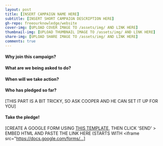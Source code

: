 ```yaml
---
layout: post
title: [INSERT CAMPAIGN NAME HERE]
subtitle: [INSERT SHORT CAMPAIGN DESCRIPTION HERE]
gh-repo: freeourknowledge/website
cover-img: [UPLOAD COVER IMAGE TO /assets/img/ AND LINK HERE]
thumbnail-img: [UPLOAD THUMBNAIL IMAGE TO /assets/img/ AND LINK HERE]
share-img: [UPLOAD SHARE IMAGE TO /assets/img/ AND LINK HERE]
comments: true
---
```


#### Why join this campaign?

#### What are we being asked to do?

#### When will we take action?

#### Who has pledged so far?
[THIS PART IS A BIT TRICKY, SO ASK COOPER AND HE CAN SET IT UP FOR YOU]

#### Take the pledge!
[CREATE A GOOGLE FORM USING [THIS TEMPLATE](https://docs.google.com/forms/d/1jtfRW8XsLZ-_RKCyaO5QoHXL05TEjUDdMXP1zn9qn4g/edit?usp=sharing), THEN CLICK 'SEND' > EMBED HTML AND PASTE THE LINK HERE (STARTS WITH <iframe src="https://docs.google.com/forms/...]
